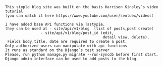     This simple blog site was built on the basis Harrison Kinsley`s video tutorial 
    (you can watch it here https://www.youtube.com/user/sentdex/videos)

    I have added base API functions via Tastypie,
    they can be used at - site/api/v1/blog  (list of posts,post create)
                    - site/api/v1/blog/post_id (edit, 
                                                detail view, delete).
     Fields body,title, date are required to create a post.
    Only authorized users can manipulate with api functions
    It runs as standard on the Django`s test server
    Please, run python manage.py migrate --run-syncdb before first start.
    Django admin interface can be used to add posts to the blog.